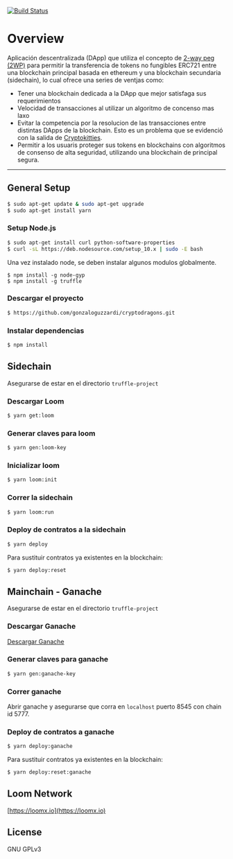 
[![Build Status](https://travis-ci.com/gonzaloguzzardi/cryptodragons.svg?token=oBxkUCm6L9Ftej7DmuyY&branch=develop)](https://travis-ci.com/gonzaloguzzardi/cryptodragons)

# Overview

Aplicación descentralizada (DApp) que utiliza el concepto de [2-way peg (2WP)](https://www.rsk.co/es/noticia/sidechains-drivechains-and-rsk-2-way-peg-design/) para permitir la transferencia de tokens no fungibles ERC721 entre una blockchain principal basada en ethereum y una blockchain secundaria (sidechain), lo cual ofrece una series de ventjas como:

- Tener una blockchain dedicada a la DApp que mejor satisfaga sus requerimientos
- Velocidad de transacciones al utilizar un algoritmo de concenso mas laxo
- Evitar la competencia por la resolucion de las transacciones entre distintas DApps de la blockchain. Esto es un problema que se evidenció con la salida de [Cryptokitties](https://www.bbc.com/news/technology-42237162).
- Permitir a los usuaris proteger sus tokens en blockchains con algoritmos de consenso de alta seguridad, utilizando una blockchain de principal segura.

-----------------

## General Setup

```bash
$ sudo apt-get update & sudo apt-get upgrade
$ sudo apt-get install yarn
```

### Setup Node.js
```bash
$ sudo apt-get install curl python-software-properties
$ curl -sL https://deb.nodesource.com/setup_10.x | sudo -E bash 
```
Una vez instalado node, se deben instalar algunos modulos globalmente.
```
$ npm install -g node-gyp
$ npm install -g truffle
```
### Descargar el proyecto
```bash
$ https://github.com/gonzaloguzzardi/cryptodragons.git
```

### Instalar dependencias
```bash
$ npm install
```

## Sidechain

Asegurarse de estar en el directorio `truffle-project`

### Descargar Loom
```bash
$ yarn get:loom
```

### Generar claves para loom
```bash
$ yarn gen:loom-key
```

### Inicializar loom
```bash
$ yarn loom:init
```

### Correr la sidechain
```bash
$ yarn loom:run
```

### Deploy de contratos a la sidechain
```bash
$ yarn deploy
```

Para sustituir contratos ya existentes en la blockchain:
```bash
$ yarn deploy:reset
```

## Mainchain - Ganache

Asegurarse de estar en el directorio `truffle-project`

### Descargar Ganache

[Descargar Ganache](https://www.trufflesuite.com/ganache)

### Generar claves para ganache
```bash
$ yarn gen:ganache-key
```

### Correr ganache
Abrir ganache y asegurarse que corra en `localhost` puerto 8545 con chain id 5777.

### Deploy de contratos a ganache
```bash
$ yarn deploy:ganache
```

Para sustituir contratos ya existentes en la blockchain:
```bash
$ yarn deploy:reset:ganache
```

## Loom Network

[https://loomx.io](https://loomx.io)

## License

GNU GPLv3
